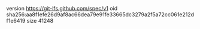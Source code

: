 version https://git-lfs.github.com/spec/v1
oid sha256:aa8f1efe26d9af8ac66dea79e91fe33665dc3279a2f5a72cc061e212df1e6419
size 41248
